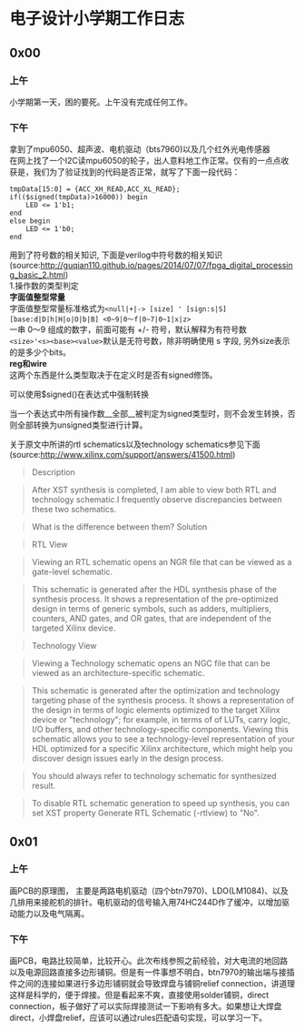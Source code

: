 # 电子设计小学期工作日志

## 0x00
### 上午

小学期第一天，困的要死。上午没有完成任何工作。
### 下午
 拿到了mpu6050、超声波、电机驱动（bts7960)以及几个红外光电传感器  
 在网上找了一个I2C读mpu6050的轮子，出人意料地工作正常。仅有的一点点收获是，我们为了验证找到的代码是否正常，就写了下面一段代码：
```
tmpData[15:0] = {ACC_XH_READ,ACC_XL_READ};
if(($signed(tmpData)>16000)) begin
	LED <= 1'b1;
end
else begin
	LED <= 1'b0;
end
```
用到了符号数的相关知识, 下面是verilog中符号数的相关知识(source:http://guqian110.github.io/pages/2014/07/07/fpga_digital_processing_basic_2.html)  
1.操作数的类型判定  
__字面值整型常量__  
字面值整型常量标准格式为`<null|+|-> [size] ' [sign:s|S] [base:d|D|h|H|o|O|b|B] <0~9|0～f|0~7|0~1|x|z>`  
一串 0～9 组成的数字，前面可能有 +/- 符号，默认解释为有符号数  
`<size>'<s><base><value>`默认是无符号数，除非明确使用 s 字段, 另外size表示的是多少个bits。  
__reg和wire__  
这两个东西是什么类型取决于在定义时是否有signed修饰。

可以使用$signed()在表达式中强制转换

当一个表达式中所有操作数__全部__被判定为signed类型时，则不会发生转换，否则全部转换为unsigned类型进行计算。

关于原文中所讲的rtl schematics以及technology schematics参见下面(source:http://www.xilinx.com/support/answers/41500.html)
>Description

>After XST synthesis is completed, I am able to view both RTL and technology schematic.I frequently observe discrepancies between these two schematics.

>What is the difference between them?
Solution

>RTL View

>Viewing an RTL schematic opens an NGR file that can be viewed as a gate-level schematic.

>This schematic is generated after the HDL synthesis phase of the synthesis process. It shows a representation of the pre-optimized design in terms of generic symbols, such as adders, multipliers, counters, AND gates, and OR gates, that are independent of the targeted Xilinx device.

>Technology View

>Viewing a Technology schematic opens an NGC file that can be viewed as an architecture-specific schematic.

>This schematic is generated after the optimization and technology targeting phase of the synthesis process. It shows a representation of the design in terms of logic elements optimized to the target Xilinx device or "technology"; for example, in terms of of LUTs, carry logic, I/O buffers, and other technology-specific components. Viewing this schematic allows you to see a technology-level representation of your HDL optimized for a specific Xilinx architecture, which might help you discover design issues early in the design process.

>You should always refer to technology schematic for synthesized result.

>To disable RTL schematic generation to speed up synthesis, you can set XST property Generate RTL Schematic (-rtlview) to "No".

## 0x01
### 上午

画PCB的原理图， 主要是两路电机驱动（四个btn7970)、LDO(LM1084)、以及几排用来接舵机的排针。电机驱动的信号输入用74HC244D作了缓冲，以增加驱动能力以及电气隔离。

### 下午

画PCB，电路比较简单，比较开心。此次布线参照之前经验，对大电流的地回路以及电源回路直接多边形铺铜。但是有一件事想不明白，btn7970的输出端与接插件之间的连接如果进行多边形铺铜就会导致焊盘与铺铜relief connection，讲道理这样是科学的，便于焊接。但是看起来不爽，直接使用solder铺铜，direct connection，板子做好了可以实际焊接测试一下影响有多大。如果想让大焊盘direct，小焊盘relief，应该可以通过rules匹配语句实现，可以学习一下。
